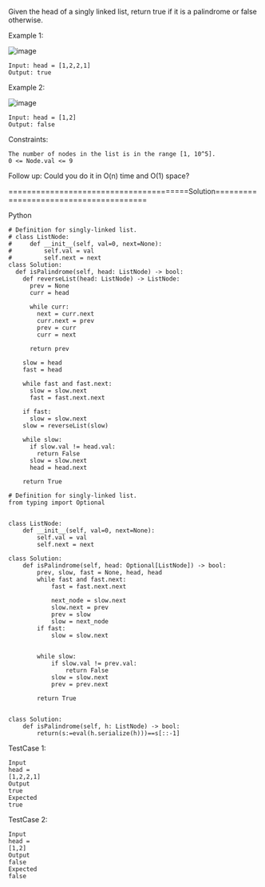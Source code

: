 Given the head of a singly linked list, return true if it is a palindrome or false otherwise.

 

Example 1:

![image](https://github.com/Pughal/leetcode_solutions/assets/22728867/8c8debfe-2694-4024-bb4a-272456caed0b)

```
Input: head = [1,2,2,1]
Output: true
```

Example 2:

![image](https://github.com/Pughal/leetcode_solutions/assets/22728867/eb297619-a673-485f-8fb0-82243c4dd855)

```
Input: head = [1,2]
Output: false
``` 

Constraints:
```
The number of nodes in the list is in the range [1, 10^5].
0 <= Node.val <= 9
``` 

Follow up: Could you do it in O(n) time and O(1) space?



=======================================Solution=======================================

Python

```
# Definition for singly-linked list.
# class ListNode:
#     def __init__(self, val=0, next=None):
#         self.val = val
#         self.next = next
class Solution:
  def isPalindrome(self, head: ListNode) -> bool:
    def reverseList(head: ListNode) -> ListNode:
      prev = None
      curr = head

      while curr:
        next = curr.next
        curr.next = prev
        prev = curr
        curr = next

      return prev

    slow = head
    fast = head

    while fast and fast.next:
      slow = slow.next
      fast = fast.next.next

    if fast:
      slow = slow.next
    slow = reverseList(slow)

    while slow:
      if slow.val != head.val:
        return False
      slow = slow.next
      head = head.next

    return True
```

```
# Definition for singly-linked list.
from typing import Optional


class ListNode:
    def __init__(self, val=0, next=None):
        self.val = val
        self.next = next
        
class Solution:
    def isPalindrome(self, head: Optional[ListNode]) -> bool:
        prev, slow, fast = None, head, head
        while fast and fast.next:
            fast = fast.next.next

            next_node = slow.next
            slow.next = prev
            prev = slow
            slow = next_node
        if fast:
            slow = slow.next
        
        
        while slow:
            if slow.val != prev.val:
                return False
            slow = slow.next
            prev = prev.next
        
        return True
        
```

```
class Solution:
    def isPalindrome(self, h: ListNode) -> bool:
        return(s:=eval(h.serialize(h)))==s[::-1]
```


TestCase 1:
```
Input
head =
[1,2,2,1]
Output
true
Expected
true
```

TestCase 2:
```
Input
head =
[1,2]
Output
false
Expected
false
```
